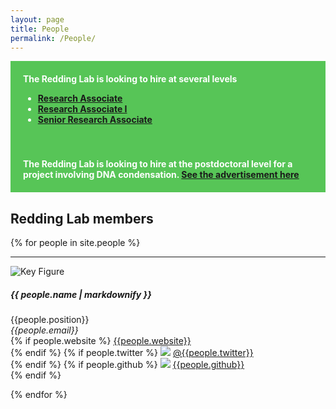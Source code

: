 ```yaml
---
layout: page
title: People
permalink: /People/
---
```


<style>
.alert {
  padding: 20px;
  background-color: #57c557;
  color: white;
}

.closebtn {
  margin-left: 15px;
  color: white;
  font-weight: bold;
  float: right;
  font-size: 22px;
  line-height: 20px;
  cursor: pointer;
  transition: 0.3s;
}

.closebtn:hover {
  color: black;
}
</style>


<div class="alert">
  <b>The Redding Lab is looking to hire at several levels
      <ul>
      <li> <a href="https://www.ummsjobs.com/job/6929/">Research Associate </a> </li>
      <li> <a href="https://www.ummsjobs.com/job/6928/">Research Associate I </a> </li>
      <li> <a href="https://www.ummsjobs.com/job/6927/">Senior Research Associate </a></li>
      </ul>
  </b>
</div>

<div class="alert">
  <b>The Redding Lab is looking to hire at the postdoctoral level for a project involving
   DNA condensation. <a href="https://www.postdocjobs.com/posting/7085356"> See the advertisement here </a> 
  </b>
</div>

<h2>Redding Lab members</h2>

{% for people in site.people %}
<hr>
<div class="row">
    <div class="col-md-4">
        <img class = "img-fluid" src = "{{people.image}}" alt = "Key Figure" style="max-height: 200px;">
    </div>
    <div class="col-md-8">
        <div><h5>{{ people.name | markdownify }}</h5>
        {{people.position}} <br>
        <em>{{people.email}}</em> <br>
        {% if people.website %}
            <a style="overflow-wrap: break-word;" href= "{{people.website}}">{{people.website}}</a> <br>
        {% endif %}
        {% if people.twitter %}
            <a href="http://twitter.com"><img class="inline-block mem-icon" src="/static/img/twitter2_logo.svg"></a>
            <a href= "http://twitter.com/{{member.twitter}}"> @{{people.twitter}} </a> <br>
        {% endif %}
        {% if people.github %}
            <a href="http://github.com"><img class="inline-bloc mem-icon" src="/static/img/github_logo.svg"></a>
            <a href= "http://github.com/{{member.github}}"> {{people.github}} </a> <br>
        {% endif %}
        </div>
    </div>
</div>

{% endfor %}
